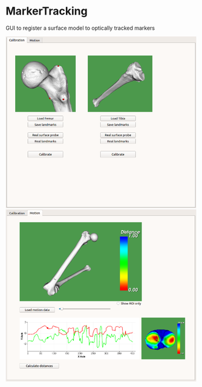 # MarkerTracking
GUI to register a surface model to optically tracked markers


![alt text](https://github.com/jvhoutte/MarkerTracking/blob/main/figures/gui_0.png?raw=true)
![alt text](https://github.com/jvhoutte/MarkerTracking/blob/main/figures/gui_1.png?raw=true)
